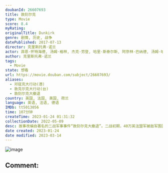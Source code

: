 ```yaml
---
doubanId: 26607693
title: 敦刻尔克
type: Movie
score: 8.4
myRating: 
originalTitle: Dunkirk
genre: 剧情, 历史, 战争
datePublished: 2017-07-13
director: 克里斯托弗·诺兰
actor: 菲恩·怀特海德, 汤姆·格林, 杰克·劳登, 哈里·斯泰尔斯, 阿奈林·巴纳德, 汤姆·哈迪, 马克·里朗斯, 巴里·基奥恩, 基里安·墨菲, 詹姆斯·达西, 肯尼思·布拉纳, 李·阿姆斯特朗, 詹姆斯·布鲁尔, 达米安·勃纳尔, 布莱恩·威纳尔, 哈利·理查森, 艾略特·提特恩索, 凯文·格思里, 巴比·洛克伍德, 米歇尔·贝尔, 比利·豪尔, 迈克尔·凯恩, 约翰·诺兰, 米兰达·诺兰, 马修·马什, 布莱德利·豪尔, 杰克·卡特莫尔, 威尔·阿滕伯勒, 理查德·桑德森, 金·哈特曼, 查理·帕尔默·罗斯韦尔, 卡勒姆·布雷克, 卢克·汤普森, 哈利·柯勒特, 迈克尔·福克斯, 卡拉姆·林奇, 比尔·米尔纳
author: 克里斯托弗·诺兰
tags:
  - Movie
state: 想看
url: https://movie.douban.com/subject/26607693/
aliases:
  - 邓寇克大行动(港)
  - 敦克尔克大行动(台)
  - 敦刻尔克大撤退
country: 英国, 法国, 美国, 荷兰
language: 英语, 法语, 德语
IMDb: tt5013056
time: 107分钟
createTime: 2023-01-24 01:31:32
collectionDate: 2022-05-09
desc: 故事改编自著名的二战军事事件“敦刻尔克大撤退”。二战初期，40万英法盟军被敌军围困于敦刻尔克的海滩之上，面对敌军步步逼近的绝境，形势万分危急。英国政府和海军发动大批船员，动员人民起来营救军队。英国士...
date created: 2023-01-24
date modified: 2023-03-14
---
```


![image](p2494950714.jpg)

Comment:
---
